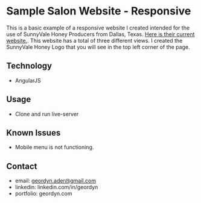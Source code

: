# Sample Salon Website - Responsive
This is a basic example of a responsive website I created intended for the use of SunnyVale Honey Producers from Dallas, Texas. [Here is their current website.](http://sunnyvalehoney.com/). This website has a total of three different views. I created the SunnyVale Honey Logo that you will see in the top left corner of the page.

## Technology
* AngularJS

## Usage
* Clone and run live-server


## Known Issues
* Mobile menu is not functioning.

## Contact
* email: geordyn.ader@gmail.com
* linkedin: linkedin.com/in/geordyn
* portfolio: geordyn.com
